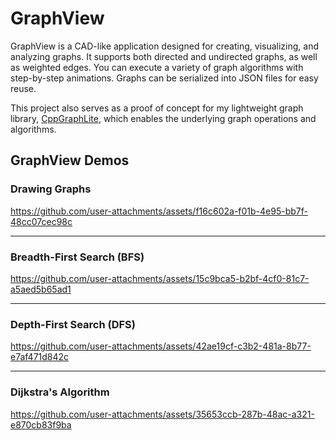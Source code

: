 # GraphView

GraphView is a CAD-like application designed for creating, visualizing, and analyzing graphs. It supports both directed and undirected graphs, as well as weighted edges. You can execute a variety of graph algorithms with step-by-step animations. Graphs can be serialized into JSON files for easy reuse.

This project also serves as a proof of concept for my lightweight graph library, [CppGraphLite](https://github.com/thisDotLucas/CppGraphLite), which enables the underlying graph operations and algorithms.

## GraphView Demos

### Drawing Graphs

https://github.com/user-attachments/assets/f16c602a-f01b-4e95-bb7f-48cc07cec98c

---

### Breadth-First Search (BFS)

https://github.com/user-attachments/assets/15c9bca5-b2bf-4cf0-81c7-a5aed5b65ad1

---

### Depth-First Search (DFS)

https://github.com/user-attachments/assets/42ae19cf-c3b2-481a-8b77-e7af471d842c

---

### Dijkstra's Algorithm

https://github.com/user-attachments/assets/35653ccb-287b-48ac-a321-e870cb83f9ba

